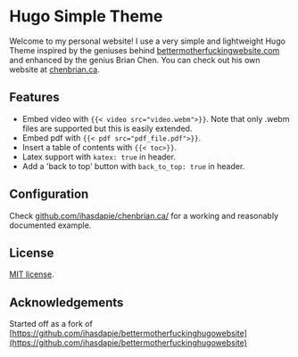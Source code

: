 # Hugo Simple Theme
Welcome to my personal website! I use a very simple and lightweight Hugo Theme inspired by the geniuses behind [bettermotherfuckingwebsite.com](http://bettermotherfuckingwebsite.com/) and enhanced by the genius Brian Chen. You can check out his own website at [chenbrian.ca](https://chenbrian.ca).


## Features
- Embed video with `{{< video src="video.webm">}}`. Note that only .webm files are supported but this is easily extended.
- Embed pdf with `{{< pdf src="pdf_file.pdf">}}`.
- Insert a table of contents with `{{< toc>}}`.
- Latex support with `katex: true` in header.
- Add a 'back to top' button with `back_to_top: true` in header.

## Configuration
Check [github.com/ihasdapie/chenbrian.ca/](github.com/ihasdapie/chenbrian.ca/) for a working and reasonably documented example.


## License

[MIT license](./LICENSE.md).

## Acknowledgements
Started off as a fork of [https://github.com/ihasdapie/bettermotherfuckinghugowebsite](https://github.com/ihasdapie/bettermotherfuckinghugowebsite)
